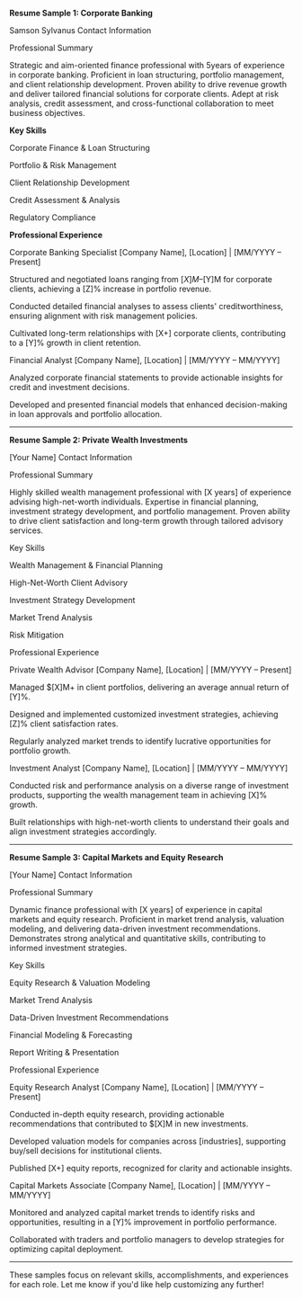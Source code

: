 

**Resume Sample 1: Corporate Banking**

Samson Sylvanus
Contact Information

Professional Summary

Strategic and aim-oriented finance professional with 5years of experience in corporate banking. Proficient in loan structuring, portfolio management, and client relationship development. Proven ability to drive revenue growth and deliver tailored financial solutions for corporate clients. Adept at risk analysis, credit assessment, and cross-functional collaboration to meet business objectives.

**Key Skills**

Corporate Finance & Loan Structuring

Portfolio & Risk Management

Client Relationship Development

Credit Assessment & Analysis

Regulatory Compliance


**Professional Experience**

Corporate Banking Specialist
[Company Name], [Location] | [MM/YYYY – Present]

Structured and negotiated loans ranging from $[X]M–$[Y]M for corporate clients, achieving a [Z]% increase in portfolio revenue.

Conducted detailed financial analyses to assess clients' creditworthiness, ensuring alignment with risk management policies.

Cultivated long-term relationships with [X+] corporate clients, contributing to a [Y]% growth in client retention.


Financial Analyst
[Company Name], [Location] | [MM/YYYY – MM/YYYY]

Analyzed corporate financial statements to provide actionable insights for credit and investment decisions.

Developed and presented financial models that enhanced decision-making in loan approvals and portfolio allocation.



---

**Resume Sample 2: Private Wealth Investments**

[Your Name]
Contact Information

Professional Summary

Highly skilled wealth management professional with [X years] of experience advising high-net-worth individuals. Expertise in financial planning, investment strategy development, and portfolio management. Proven ability to drive client satisfaction and long-term growth through tailored advisory services.

Key Skills

Wealth Management & Financial Planning

High-Net-Worth Client Advisory

Investment Strategy Development

Market Trend Analysis

Risk Mitigation


Professional Experience

Private Wealth Advisor
[Company Name], [Location] | [MM/YYYY – Present]

Managed $[X]M+ in client portfolios, delivering an average annual return of [Y]%.

Designed and implemented customized investment strategies, achieving [Z]% client satisfaction rates.

Regularly analyzed market trends to identify lucrative opportunities for portfolio growth.


Investment Analyst
[Company Name], [Location] | [MM/YYYY – MM/YYYY]

Conducted risk and performance analysis on a diverse range of investment products, supporting the wealth management team in achieving [X]% growth.

Built relationships with high-net-worth clients to understand their goals and align investment strategies accordingly.



---

**Resume Sample 3: Capital Markets and Equity Research**

[Your Name]
Contact Information

Professional Summary

Dynamic finance professional with [X years] of experience in capital markets and equity research. Proficient in market trend analysis, valuation modeling, and delivering data-driven investment recommendations. Demonstrates strong analytical and quantitative skills, contributing to informed investment strategies.

Key Skills

Equity Research & Valuation Modeling

Market Trend Analysis

Data-Driven Investment Recommendations

Financial Modeling & Forecasting

Report Writing & Presentation


Professional Experience

Equity Research Analyst
[Company Name], [Location] | [MM/YYYY – Present]

Conducted in-depth equity research, providing actionable recommendations that contributed to $[X]M in new investments.

Developed valuation models for companies across [industries], supporting buy/sell decisions for institutional clients.

Published [X+] equity reports, recognized for clarity and actionable insights.


Capital Markets Associate
[Company Name], [Location] | [MM/YYYY – MM/YYYY]

Monitored and analyzed capital market trends to identify risks and opportunities, resulting in a [Y]% improvement in portfolio performance.

Collaborated with traders and portfolio managers to develop strategies for optimizing capital deployment.



---

These samples focus on relevant skills, accomplishments, and experiences for each role. Let me know if you'd like help customizing any further!

